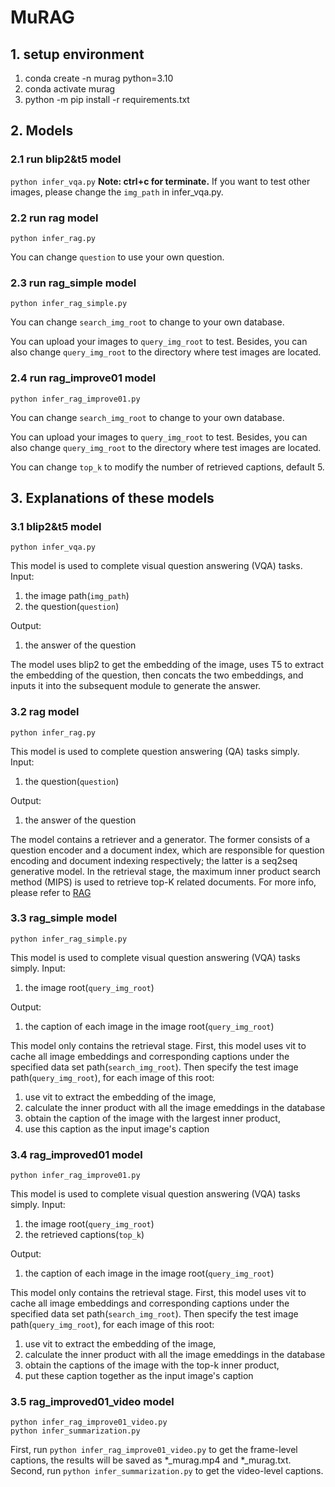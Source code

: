 # MuRAG

## 1. setup environment

1. conda create -n murag python=3.10
2. conda activate murag
3. python -m pip install -r requirements.txt

## 2. Models

### 2.1 run blip2&t5 model

`python infer_vqa.py`
**Note: ctrl+c for terminate.** If you want to test other images, please change the `img_path` in infer_vqa.py.

### 2.2 run rag model

`python infer_rag.py`

You can change `question` to use your own question.

### 2.3 run rag_simple model

`python infer_rag_simple.py`

You can change `search_img_root` to change to your own database. 

You can upload your images to `query_img_root` to test. Besides, you can also change `query_img_root` to the directory where test images are located.

### 2.4 run rag_improve01 model
`python infer_rag_improve01.py`

You can change `search_img_root` to change to your own database. 

You can upload your images to `query_img_root` to test. Besides, you can also change `query_img_root` to the directory where test images are located.

You can change `top_k` to modify the number of retrieved captions, default 5.


## 3. Explanations of these models

### 3.1 blip2&t5 model
```
python infer_vqa.py
```

This model is used to complete visual question answering (VQA) tasks. 
Input:  

1) the image path(`img_path`)
2) the question(`question`)

Output:

1. the answer of the question

The model uses blip2 to get the embedding of the image, uses T5 to extract the embedding of the question, then concats the two embeddings, and inputs it into the subsequent module to generate the answer.

### 3.2 rag model
```
python infer_rag.py
```

This model is used to complete question answering (QA) tasks simply. 
Input:  

1) the question(`question`)

Output:

1. the answer of the question

The model contains a retriever and a generator. The former consists of a question encoder and a document index, which are responsible for question encoding and document indexing respectively; the latter is a seq2seq generative model. In the retrieval stage, the maximum inner product search method (MIPS) is used to retrieve top-K related documents. For more info, please refer to [RAG](https://proceedings.neurips.cc/paper/2020/file/6b493230205f780e1bc26945df7481e5-Paper.pdf)

### 3.3 rag_simple model
```
python infer_rag_simple.py
```

This model is used to complete visual question answering (VQA) tasks simply. 
Input:  

1) the image root(`query_img_root`)

Output:

1. the caption of each image in the image root(`query_img_root`)

This model only contains the retrieval stage. First, this model uses vit to cache all image embeddings and corresponding captions under the specified data set path(`search_img_root`). Then specify the test image path(`query_img_root`), for each image of this root: 

1. use vit to extract the embedding of the image, 
2. calculate the inner product with all the image emeddings in the database
3. obtain the caption of the image with the largest inner product, 
4. use this caption as the input image's caption

### 3.4 rag_improved01 model
````
python infer_rag_improve01.py
````

This model is used to complete visual question answering (VQA) tasks simply. 
Input:  

1) the image root(`query_img_root`)
2) the retrieved captions(`top_k`)

Output:

1. the caption of each image in the image root(`query_img_root`)

This model only contains the retrieval stage. First, this model uses vit to cache all image embeddings and corresponding captions under the specified data set path(`search_img_root`). Then specify the test image path(`query_img_root`), for each image of this root: 

1. use vit to extract the embedding of the image, 
2. calculate the inner product with all the image emeddings in the database
3. obtain the captions of the image with the top-k inner product, 
4. put these caption together as the input image's caption


### 3.5 rag_improved01_video model
```
python infer_rag_improve01_video.py
python infer_summarization.py
```
First, run `python infer_rag_improve01_video.py` to get the frame-level captions, the results will be saved as *_murag.mp4 and *_murag.txt.
Second, run `python infer_summarization.py` to get the video-level captions.

